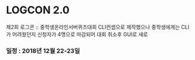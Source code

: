 # LOGCON 2.0
제2회 로그콘 :: 중학생온라인서버퀴즈대회
CLI컨셉으로 제작했으나 중학생에게는 CLI가 어려웠던지 신청자가 4명으로 마감되어 대회 취소후 GUI로 새로  

### 일정 : 2018년 12월 22-23일
